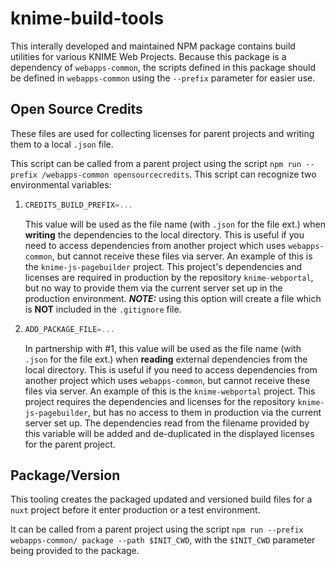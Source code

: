 # knime-build-tools

This interally developed and maintained NPM package contains build utilities for various KNIME Web Projects. Because this package is a dependency
of `webapps-common`, the scripts defined in this package should be defined in `webapps-common` using the `--prefix` parameter for easier use.

## Open Source Credits
These files are used for collecting licenses for parent projects and writing them to a local `.json` file. 

This script can be called from a parent project using the script `npm run --prefix /webapps-common opensourcecredits`. This script can recognize two
environmental variables:

1. 
    ```js
    CREDITS_BUILD_PREFIX=...
    ```
    This value will be used as the file name (with `.json` for the file ext.) when **writing** the dependencies to the local
    directory. This is useful if you need to access dependencies from another project which uses `webapps-common`, but cannot receive these files via server.
    An example of this is the `knime-js-pagebuilder` project. This project's dependencies and licenses are required in production by the repository `knime-webportal`, but no way to provide them via the current server set up in the production environment. **_NOTE:_** using this option will create a file which is **NOT**
    included in the `.gitignore` file.
1.
    ```js
    ADD_PACKAGE_FILE=...
    ```
    In partnership with #1, this value will be used as the file name (with `.json` for the file ext.) when **reading** external dependencies from the local
    directory. This is useful if you need to access dependencies from another project which uses `webapps-common`, but cannot receive these files via server.
    An example of this is the `knime-webportal` project. This project requires the dependencies and licenses for the repository `knime-js-pagebuilder`, but
    has no access to them in production via the current server set up. The dependencies read from the filename provided by this variable will be added and
    de-duplicated in the displayed licenses for the parent project.


## Package/Version
This tooling creates the packaged updated and versioned build files for a `nuxt` project before it enter production or a test environment.

It can be called from a parent project using the script `npm run --prefix webapps-common/ package --path $INIT_CWD`, with the `$INIT_CWD` parameter
being provided to the package.